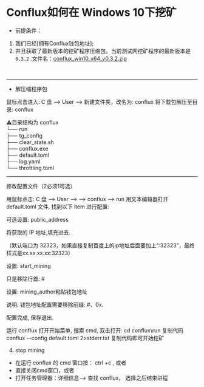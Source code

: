 Conflux如何在 Windows 10下挖矿
===

* 前提条件：<br>  
1. 我们已经[拥有Conflux钱包地址];<br> 
2. 并且获取了最新版本的挖矿程序压缩包。当前测试网挖矿程序的最新版本是 `0.3.2` .文件名：[conflux_win10_x64_v0.3.2.zip](https://github.com/Conflux-Chain/conflux-rust/releases/download/v0.3.2/conflux_win10_x64_v0.3.2.zip)
<br> 

---

* 解压缩程序包


鼠标点击进入: C 盘 --> User --> <UserName>
新建文件夹，改名为: conflux
将下载包解压至目录: conflux

⚠️目录结构为
conflux <br>
└── run <br>
    ├── tg_config <br>
    ├── clear_state.sh <br>
    ├── conflux.exe <br>
    ├── default.toml <br>
    ├── log.yaml   <br>
    └── throttling.toml  <br>


--------

修改配置文件（2必须1可选）

用鼠标点击: C 盘 --> User --> <UserName> --> conflux --> run
用文本编辑器打开 default.toml 文件, 找到以下 item 进行配置:


可选设置: public_address

将获取的 IP 地址,填充进去.

（默认端口为 32323，如果直接复制百度上的ip地址后面要加上“:32323”，最终样式是xx.xx.xx.xx:32323）



设置: start_mining


只是移除行首: #



设置: mining_author粘贴钱包地址


说明: 钱包地址配置需要移除前缀: #、0x.


配置完成, 保存退出.


运行 conflux
打开开始菜单, 搜索 cmd, 双击打开:
cd conflux\run
复制代码conflux --config default.toml 2>stderr.txt
复制代码即可开始挖矿

4. stop mining
- 在运行 conflux 的 cmd 窗口按： ctrl +c , 或者
- 直接关闭cmd窗口，或者
- 打开任务管理器：详细信息--> 查找 conflux， 选择之后结束进程

